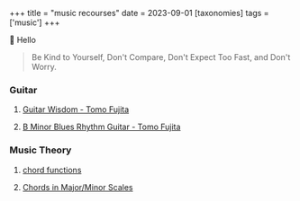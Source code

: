 +++
title = "music recourses"
date = 2023-09-01
[taxonomies]
tags = ['music']
+++

👋 Hello


> Be Kind to Yourself, Don't Compare, Don't Expect Too Fast, and Don't Worry.


### Guitar
1. [Guitar Wisdom - Tomo Fujita](https://tomovhxtv.vhx.tv/browse) 
   
2. [B Minor Blues Rhythm Guitar - Tomo Fujita](https://www.youtube.com/watch?v=vMe7zONYGA0)

### Music Theory
1. [chord functions](../chord-functions/)

2. [Chords in Major/Minor Scales](../scale-chords/) 

